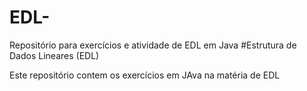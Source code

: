 # EDL-
Repositório para exercícios e atividade de EDL em Java
#Estrutura de Dados Lineares (EDL)

Este repositório contem os exercícios em JAva na matéria de EDL
